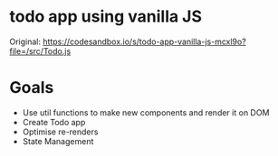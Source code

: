 # todo app using vanilla JS
Original: https://codesandbox.io/s/todo-app-vanilla-js-mcxl9o?file=/src/Todo.js

# Goals
- Use util functions to make new components and render it on DOM
- Create Todo app
- Optimise re-renders
- State Management